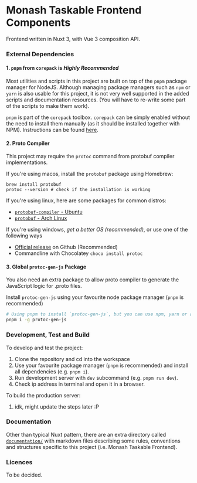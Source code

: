 # Monash Taskable Frontend Components

Frontend written in Nuxt 3, with Vue 3 composition API.

### External Dependencies

#### 1. `pnpm` from `corepack` is *Highly Recommended*

Most utilities and scripts in this project are built on top of the `pnpm` package manager for NodeJS.
Although managing package managers such as `npm` or `yarn` is also usable for this project, it is not very well supported in the added scripts and documentation resources. (You will have to re-write some part of the scripts to make them work).

`pnpm` is part of the `corepack` toolbox. `corepack` can be simply enabled without the need to install them manually (as it should be installed together with NPM). Instructions can be found [here](https://nodejs.org/api/corepack.html#enabling-the-feature).

#### 2. Proto Compiler

This project may require the `protoc` command from protobuf compiler implementations.

If you're using macos, install the `protobuf` package using Homebrew:

```shell
brew install protobuf
protoc --version # check if the installation is working
```

If you're using linux, here are some packages for common distros:

* [`protobuf-compiler` - Ubuntu](https://packages.ubuntu.com/noble/protobuf-compiler)
* [`protobuf` - Arch Linux](https://archlinux.org/packages/extra/x86_64/protobuf/)

If you're using windows, *get a better OS (recommended)*, or use one of the following ways

* [Official release](https://github.com/protocolbuffers/protobuf/releases) on Github (Recommended)
* Commandline with Chocolatey `choco install protoc`

#### 3. Global `protoc-gen-js` Package

You also need an extra package to allow proto compiler to generate the JavaScript logic for .proto files.

Install `protoc-gen-js` using your favourite node package manager (`pnpm` is recommended)

```bash
# Using pnpm to install `protoc-gen-js`, but you can use npm, yarn or anything you like
pnpm i -g protoc-gen-js
```

### Development, Test and Build

To develop and test the project:
1. Clone the repository and cd into the workspace
2. Use your favourite package manager (`pnpm` is recommended) and install all dependencies (e.g. `pnpm i`).
3. Run development server with `dev` subcommand (e.g. `pnpm run dev`).
4. Check ip address in terminal and open it in a browser.

To build the production server:
1. idk, might update the steps later :P

### Documentation

Other than typical Nuxt pattern, there are an extra directory called [`documentation/`](/documentation/) with markdown files describing some rules, conventions and structures specific to this project (i.e. Monash Taskable Frontend).


### Licences

To be decided.